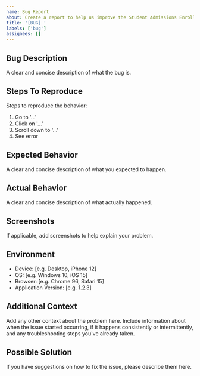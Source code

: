 ```yaml
---
name: Bug Report
about: Create a report to help us improve the Student Admissions Enrollment Platform
title: '[BUG] '
labels: ['bug']
assignees: []
---
```


## Bug Description
A clear and concise description of what the bug is.

## Steps To Reproduce
Steps to reproduce the behavior:
1. Go to '...'
2. Click on '...'
3. Scroll down to '...'
4. See error

## Expected Behavior
A clear and concise description of what you expected to happen.

## Actual Behavior
A clear and concise description of what actually happened.

## Screenshots
If applicable, add screenshots to help explain your problem.

## Environment
- Device: [e.g. Desktop, iPhone 12]
- OS: [e.g. Windows 10, iOS 15]
- Browser: [e.g. Chrome 96, Safari 15]
- Application Version: [e.g. 1.2.3]

## Additional Context
Add any other context about the problem here. Include information about when the issue started occurring, if it happens consistently or intermittently, and any troubleshooting steps you've already taken.

## Possible Solution
If you have suggestions on how to fix the issue, please describe them here.
